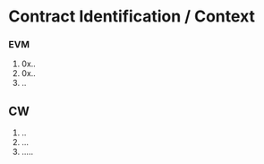 # Contract Identification / Context


### EVM


1. 0x..
2. 0x..
3. ..



## CW

1. ..
2. ...
3. .....


